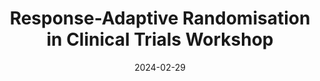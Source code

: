---
# Documentation: https://wowchemy.com/docs/managing-content/
type: conference
title: "Response-Adaptive Randomisation in Clinical Trials Workshop"
url_register: https://www.mrc-bsu.cam.ac.uk/event/response-adaptive-randomisation-in-clinical-trials-workshop/
date: 2024-02-29
location: "Cambridge, UK"
all_day: true
speaker: ""
---